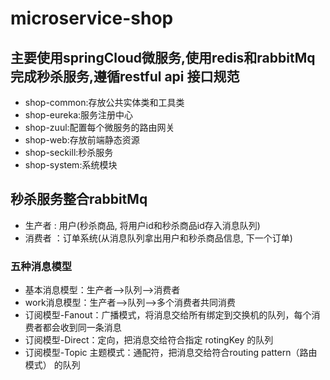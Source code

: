 # microservice-shop
## 主要使用springCloud微服务,使用redis和rabbitMq完成秒杀服务,遵循restful api 接口规范
* shop-common:存放公共实体类和工具类
* shop-eureka:服务注册中心
* shop-zuul:配置每个微服务的路由网关
* shop-web:存放前端静态资源
* shop-seckill:秒杀服务
* shop-system:系统模块
## 秒杀服务整合rabbitMq 
* 生产者 : 用户(秒杀商品, 将用户id和秒杀商品id存入消息队列)
* 消费者 ：订单系统(从消息队列拿出用户和秒杀商品信息, 下一个订单)
### 五种消息模型
* 基本消息模型：生产者–>队列–>消费者
* work消息模型：生产者–>队列–>多个消费者共同消费
* 订阅模型-Fanout：广播模式，将消息交给所有绑定到交换机的队列，每个消费者都会收到同一条消息
* 订阅模型-Direct：定向，把消息交给符合指定 rotingKey 的队列
* 订阅模型-Topic 主题模式：通配符，把消息交给符合routing pattern（路由模式） 的队列
